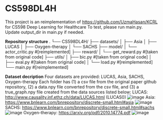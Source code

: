 # CS598DL4H
This project is an reimplementation of https://github.com/UzmaHasan/KCRL for CS598 Deep Learning for Healthcare 
To test, please run main.py. Update output_dir in main.py if needed.

**Repository structure**
.
└── CS598DL4H/
    ├── datasets/
    │   ├── Asia
    │   ├── LUCAS
    │   ├── Oxygen-therapy
    │   └── SACHS
    ├── model/
    │   └── actor_critic.py #[reimplemented]
    ├── reward/
    │   └── get_reward.py   #[taken from original code]
    ├── utils/
    │   ├── bic.py          #[taken from original code]
    │   ├── eval.py         #[taken from original code]
    │   └── load.py         #[reimplemented]
    └── main.py             #[reimplemented]
    
**Dataset decription**
Four datasets are provided: LUCAS, Asia, SACHS, Oxygen-therapy
Each folder has (1) a csv file from the original paper github repository, (2) a data.npy file converted from the csv file, and (3) a true_graph.npy file created from the data sources listed below:
LUCAS: http://www.causality.inf.ethz.ch/data/LUCAS.html (LUCAS0)
![image](https://user-images.githubusercontent.com/109108701/236724270-e3e0f698-5b4f-4a49-9f96-2d3fbf242c4e.png)
Asia: https://www.bnlearn.com/bnrepository/discrete-small.html#asia
![image](https://user-images.githubusercontent.com/109108701/236724367-b8ffc491-bfb9-487f-a390-0332fe5676d5.png)
SACHS: https://www.bnlearn.com/bnrepository/discrete-small.html#sachs
![image](https://user-images.githubusercontent.com/109108701/236724466-7e8732a2-5bd6-4863-94e6-aee4046efe8b.png)
Oxygen-therapy: https://arxiv.org/pdf/2010.14774.pdf
![image](https://user-images.githubusercontent.com/109108701/236724863-35b8e6d9-1f29-40eb-861d-20f47d1db09a.png)
